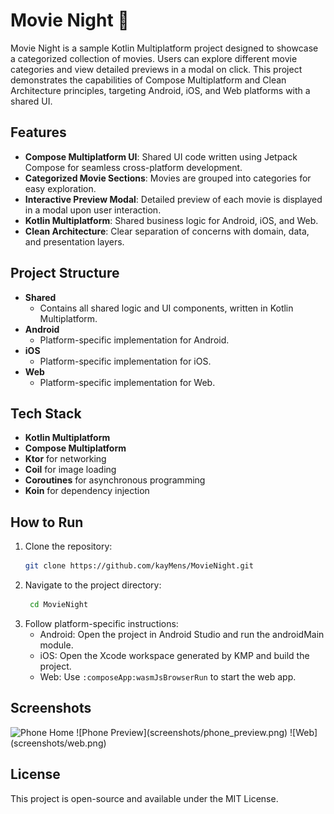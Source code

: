 # Movie Night 🎥  

Movie Night is a sample Kotlin Multiplatform project designed to showcase a categorized collection of movies. Users can explore different movie categories and view detailed previews in a modal on click. This project demonstrates the capabilities of Compose Multiplatform and Clean Architecture principles, targeting Android, iOS, and Web platforms with a shared UI.  

## Features  

- **Compose Multiplatform UI**: Shared UI code written using Jetpack Compose for seamless cross-platform development.  
- **Categorized Movie Sections**: Movies are grouped into categories for easy exploration.  
- **Interactive Preview Modal**: Detailed preview of each movie is displayed in a modal upon user interaction.  
- **Kotlin Multiplatform**: Shared business logic for Android, iOS, and Web.  
- **Clean Architecture**: Clear separation of concerns with domain, data, and presentation layers.  

## Project Structure  

- **Shared**  
  - Contains all shared logic and UI components, written in Kotlin Multiplatform.  
- **Android**  
  - Platform-specific implementation for Android.  
- **iOS**  
  - Platform-specific implementation for iOS.  
- **Web**  
  - Platform-specific implementation for Web.  

## Tech Stack  

- **Kotlin Multiplatform**  
- **Compose Multiplatform**  
- **Ktor** for networking  
- **Coil** for image loading  
- **Coroutines** for asynchronous programming
- **Koin** for dependency injection

## How to Run  

1. Clone the repository:  
   ```bash  
   git clone https://github.com/kayMens/MovieNight.git
   ```
2. Navigate to the project directory:
   ```bash
    cd MovieNight  
   ```
3. Follow platform-specific instructions:
   - Android: Open the project in Android Studio and run the androidMain module.
   - iOS: Open the Xcode workspace generated by KMP and build the project.
   - Web: Use `:composeApp:wasmJsBrowserRun` to start the web app.
  
## Screenshots

<img alt="Phone Home" src="screenshots/phone_home.png" width="300"/>
![Phone Preview](screenshots/phone_preview.png)
![Web](screenshots/web.png)

## License

This project is open-source and available under the MIT License.
